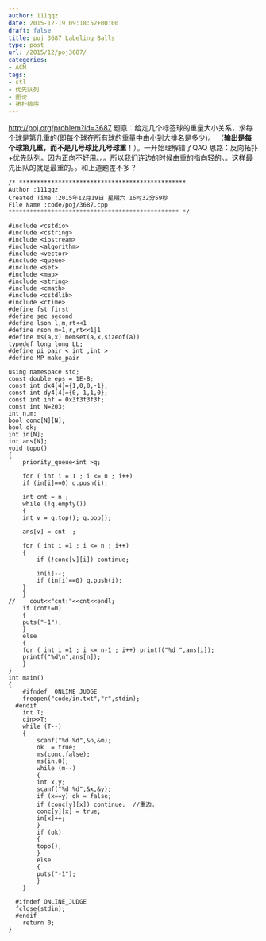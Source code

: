 ```yaml
---
author: 111qqz
date: 2015-12-19 09:18:52+00:00
draft: false
title: poj 3687 Labeling Balls
type: post
url: /2015/12/poj3687/
categories:
- ACM
tags:
- stl
- 优先队列
- 图论
- 拓扑排序
---
```


http://poj.org/problem?id=3687
题意：给定几个标签球的重量大小关系，求每个球是第几重的(即每个球在所有球的重量中由小到大排名是多少)。
（**输出是每个球第几重，而不是几号球比几号球重**！）。一开始理解错了QAQ
思路：反向拓扑+优先队列。因为正向不好用。。。所以我们连边的时候由重的指向轻的。。这样最先出队的就是最重的。。和上道题差不多？



    
    /* ***********************************************
    Author :111qqz
    Created Time :2015年12月19日 星期六 16时32分59秒
    File Name :code/poj/3687.cpp
    ************************************************ */
    
    #include <cstdio>
    #include <cstring>
    #include <iostream>
    #include <algorithm>
    #include <vector>
    #include <queue>
    #include <set>
    #include <map>
    #include <string>
    #include <cmath>
    #include <cstdlib>
    #include <ctime>
    #define fst first
    #define sec second
    #define lson l,m,rt<<1
    #define rson m+1,r,rt<<1|1
    #define ms(a,x) memset(a,x,sizeof(a))
    typedef long long LL;
    #define pi pair < int ,int >
    #define MP make_pair
    
    using namespace std;
    const double eps = 1E-8;
    const int dx4[4]={1,0,0,-1};
    const int dy4[4]={0,-1,1,0};
    const int inf = 0x3f3f3f3f;
    const int N=203;
    int n,m;
    bool conc[N][N];
    bool ok;
    int in[N];
    int ans[N];
    void topo()
    {
        priority_queue<int >q;
    
        for ( int i = 1 ; i <= n ; i++)
    	if (in[i]==0) q.push(i);
    
        int cnt = n ;
        while (!q.empty())
        {
    	int v = q.top(); q.pop();
    	
    	ans[v] = cnt--;
    
    	for ( int i =1 ; i <= n ; i++)
    	{
    	    if (!conc[v][i]) continue;
    
    	    in[i]--;
    	    if (in[i]==0) q.push(i);
    	}
        }
    //    cout<<"cnt:"<<cnt<<endl;
        if (cnt!=0)
        {
    	puts("-1");
        }
        else
        {
    	for ( int i =1 ; i <= n-1 ; i++) printf("%d ",ans[i]);
    	printf("%d\n",ans[n]);
        }
    }
    int main()
    {
    	#ifndef  ONLINE_JUDGE 
    	freopen("code/in.txt","r",stdin);
      #endif
    	int T;
    	cin>>T;
    	while (T--)
    	{
    	    scanf("%d %d",&n,&m);
    	    ok  = true;
    	    ms(conc,false);
    	    ms(in,0);
    	    while (m--)
    	    {
    		int x,y;
    		scanf("%d %d",&x,&y);
    		if (x==y) ok = false;
    		if (conc[y][x]) continue;  //重边.
    		conc[y][x] = true;
    		in[x]++;
    	    }
    	    if (ok)
    	    {
    		topo();
    	    }
    	    else
    	    {
    		puts("-1");
    	    }
    	}
    
      #ifndef ONLINE_JUDGE  
      fclose(stdin);
      #endif
        return 0;
    }
    



